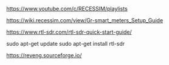 https://www.youtube.com/c/RECESSIM/playlists

https://wiki.recessim.com/view/Gr-smart_meters_Setup_Guide


https://www.rtl-sdr.com/rtl-sdr-quick-start-guide/

sudo apt-get update
sudo apt-get install rtl-sdr

https://reveng.sourceforge.io/
  
